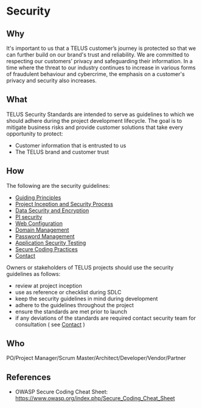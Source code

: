 # Security

## Why

It's important to us that a TELUS customer’s journey is protected so that we can further build on our brand's trust and reliability. We are committed to respecting our customers’ privacy and safeguarding their information. In a time where the threat to our industry continues to increase in various forms of fraudulent behaviour and cybercrime, the emphasis on a customer's privacy and security also increases.
 
## What

TELUS Security Standards are intended to serve as guidelines to which we should adhere during the project development lifecycle. The goal is to mitigate business risks and provide customer solutions that take every opportunity to protect:
 
- Customer information that is entrusted to us
- The TELUS brand and customer trust

## How

The following are the security guidelines:

- [Guiding Principles](guiding-principles.md)
- [Project Inception and Security Process](project-inception-and-security-process.md)
- [Data Security and Encryption](data-security-and-encryption.md)
- [PI security](PI-security.md)
- [Web Configuration](web-configuration.md)
- [Domain Management](domain-management.md)
- [Password Management](password-policy.md)
- [Application Security Testing](app-sec-testing.md)
- [Secure Coding Practices](secure-coding-practices.md)
- [Contact](contact.md)

Owners or stakeholders of TELUS projects should use the security guidelines as follows:
- review at project inception
- use as reference or checklist during SDLC
- keep the security guidelines in mind during development
- adhere to the guidelines throughout the project
- ensure the standards are met prior to launch
- if any deviations of the standards are required contact security team for consultation ( see [Contact](contact.md) )

## Who

PO/Project Manager/Scrum Master/Architect/Developer/Vendor/Partner

## References

- OWASP Secure Coding Cheat Sheet:
https://www.owasp.org/index.php/Secure_Coding_Cheat_Sheet
